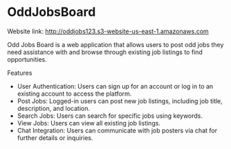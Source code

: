 # OddJobsBoard
Website link: http://oddjobs123.s3-website-us-east-1.amazonaws.com

Odd Jobs Board is a web application that allows users to post odd jobs they need assistance with and browse through existing job listings to find opportunities.

Features
* User Authentication: Users can sign up for an account or log in to an existing account to access the platform.
* Post Jobs: Logged-in users can post new job listings, including job title, description, and location.
* Search Jobs: Users can search for specific jobs using keywords.
* View Jobs: Users can view all existing job listings.
* Chat Integration: Users can communicate with job posters via chat for further details or inquiries.
